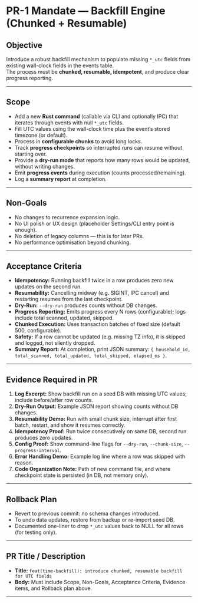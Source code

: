 # PR-1 Mandate — Backfill Engine (Chunked + Resumable)

## Objective
Introduce a robust backfill mechanism to populate missing `*_utc` fields from existing wall-clock fields in the events table.  
The process must be **chunked, resumable, idempotent**, and produce clear progress reporting.

---

## Scope
- Add a new **Rust command** (callable via CLI and optionally IPC) that iterates through events with null `*_utc` fields.
- Fill UTC values using the wall-clock time plus the event’s stored timezone (or default).
- Process in **configurable chunks** to avoid long locks.
- Track **progress checkpoints** so interrupted runs can resume without starting over.
- Provide a **dry-run mode** that reports how many rows would be updated, without writing changes.
- Emit **progress events** during execution (counts processed/remaining).
- Log a **summary report** at completion.

---

## Non-Goals
- No changes to recurrence expansion logic.  
- No UI polish or UX design (placeholder Settings/CLI entry point is enough).  
- No deletion of legacy columns — this is for later PRs.  
- No performance optimisation beyond chunking.

---

## Acceptance Criteria
- **Idempotency:** Running backfill twice in a row produces zero new updates on the second run.  
- **Resumability:** Cancelling midway (e.g. SIGINT, IPC cancel) and restarting resumes from the last checkpoint.  
- **Dry-Run:** `--dry-run` produces counts without DB changes.  
- **Progress Reporting:** Emits progress every N rows (configurable); logs include total scanned, updated, skipped.  
- **Chunked Execution:** Uses transaction batches of fixed size (default 500, configurable).  
- **Safety:** If a row cannot be updated (e.g. missing TZ info), it is skipped and logged, not silently dropped.  
- **Summary Report:** At completion, print JSON summary: `{ household_id, total_scanned, total_updated, total_skipped, elapsed_ms }`.

---

## Evidence Required in PR
1. **Log Excerpt:** Show backfill run on a seed DB with missing UTC values; include before/after row counts.  
2. **Dry-Run Output:** Example JSON report showing counts without DB changes.  
3. **Resumability Demo:** Run with small chunk size, interrupt after first batch, restart, and show it resumes correctly.  
4. **Idempotency Proof:** Run twice consecutively on same DB, second run produces zero updates.  
5. **Config Proof:** Show command-line flags for `--dry-run`, `--chunk-size`, `--progress-interval`.  
6. **Error Handling Demo:** Example log line where a row was skipped with reason.  
7. **Code Organization Note:** Path of new command file, and where checkpoint state is persisted (in DB, not memory only).

---

## Rollback Plan
- Revert to previous commit: no schema changes introduced.  
- To undo data updates, restore from backup or re-import seed DB.  
- Documented one-liner to drop `*_utc` values back to NULL for all rows (for testing only).

---

## PR Title / Description
- **Title:** `feat(time-backfill): introduce chunked, resumable backfill for UTC fields`  
- **Body:** Must include Scope, Non-Goals, Acceptance Criteria, Evidence items, and Rollback plan above.

---
```
